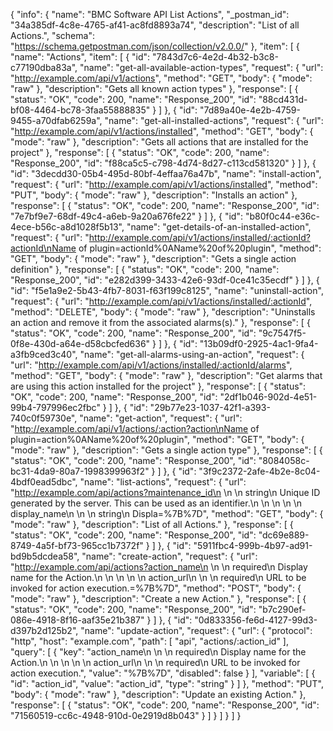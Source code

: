{
  "info": {
    "name": "BMC Software API List Actions",
    "_postman_id": "34a385df-4c8e-4765-af41-ac8fd8893a74",
    "description": "List of all Actions.",
    "schema": "https://schema.getpostman.com/json/collection/v2.0.0/"
  },
  "item": [
    {
      "name": "Actions",
      "item": [
        {
          "id": "7843d7c6-4e2d-4b32-b3c8-c77190dba83a",
          "name": "get-all-available-action-types",
          "request": {
            "url": "http://example.com/api/v1/actions",
            "method": "GET",
            "body": {
              "mode": "raw"
            },
            "description": "Gets all known action types"
          },
          "response": [
            {
              "status": "OK",
              "code": 200,
              "name": "Response_200",
              "id": "88cd431d-bf08-4464-bc78-3faa55888835"
            }
          ]
        },
        {
          "id": "7d89a40e-4e2b-4759-9455-a70dfab6259a",
          "name": "get-all-installed-actions",
          "request": {
            "url": "http://example.com/api/v1/actions/installed",
            "method": "GET",
            "body": {
              "mode": "raw"
            },
            "description": "Gets all actions that are installed for the project"
          },
          "response": [
            {
              "status": "OK",
              "code": 200,
              "name": "Response_200",
              "id": "f88ca5c5-c798-4d74-8d27-c113cd581320"
            }
          ]
        },
        {
          "id": "3decdd30-05b4-495d-80bf-4effaa76a47b",
          "name": "install-action",
          "request": {
            "url": "http://example.com/api/v1/actions/installed",
            "method": "PUT",
            "body": {
              "mode": "raw"
            },
            "description": "Installs an action"
          },
          "response": [
            {
              "status": "OK",
              "code": 200,
              "name": "Response_200",
              "id": "7e7bf9e7-68df-49c4-a6eb-9a20a676fe22"
            }
          ]
        },
        {
          "id": "b80f0c44-e36c-4ece-b56c-a8d1028f5b13",
          "name": "get-details-of-an-installed-action",
          "request": {
            "url": "http://example.com/api/v1/actions/installed/:actionId?actionId\nName of plugin=actionId%0AName%20of%20plugin",
            "method": "GET",
            "body": {
              "mode": "raw"
            },
            "description": "Gets a single action definition"
          },
          "response": [
            {
              "status": "OK",
              "code": 200,
              "name": "Response_200",
              "id": "e282d399-3433-42e6-93df-0ce41c35ecdf"
            }
          ]
        },
        {
          "id": "f5e1a9e2-5b43-4fb7-8031-f63f199c8125",
          "name": "uninstall-action",
          "request": {
            "url": "http://example.com/api/v1/actions/installed/:actionId",
            "method": "DELETE",
            "body": {
              "mode": "raw"
            },
            "description": "Uninstalls an action and remove it from the associated alarms(s)."
          },
          "response": [
            {
              "status": "OK",
              "code": 200,
              "name": "Response_200",
              "id": "9c7547f5-0f8e-430d-a64e-d58cbcfed636"
            }
          ]
        },
        {
          "id": "13b09df0-2925-4ac1-9fa4-a3fb9ced3c40",
          "name": "get-all-alarms-using-an-action",
          "request": {
            "url": "http://example.com/api/v1/actions/installed/:actionId/alarms",
            "method": "GET",
            "body": {
              "mode": "raw"
            },
            "description": "Get alarms that are using this action installed for the project"
          },
          "response": [
            {
              "status": "OK",
              "code": 200,
              "name": "Response_200",
              "id": "2df1b046-902d-4e51-99b4-797996ec2fbc"
            }
          ]
        },
        {
          "id": "29b77e23-1037-42f1-a393-740c0f59730e",
          "name": "get-action",
          "request": {
            "url": "http://example.com/api/v1/actions/:action?action\nName of plugin=action%0AName%20of%20plugin",
            "method": "GET",
            "body": {
              "mode": "raw"
            },
            "description": "Gets a single action type"
          },
          "response": [
            {
              "status": "OK",
              "code": 200,
              "name": "Response_200",
              "id": "8084058c-bc31-4da9-80a7-1998399963f2"
            }
          ]
        },
        {
          "id": "3f9c2372-2afe-4b2e-8c04-4bdf0ead5dbc",
          "name": "list-actions",
          "request": {
            "url": "http://example.com/api/actions?maintenance_id\n        \n        \n            string\n            Unique ID generated by the server. This can be used as an identifier.\n        \n                \n    \n        \n        display_name\n        \n        \n            string\n            Displa=%7B%7D",
            "method": "GET",
            "body": {
              "mode": "raw"
            },
            "description": "List of all Actions."
          },
          "response": [
            {
              "status": "OK",
              "code": 200,
              "name": "Response_200",
              "id": "dc69e889-8749-4a5f-bf73-965cc1b7372f"
            }
          ]
        },
        {
          "id": "5911fbc4-999b-4b97-ad91-bd9b5dcdea58",
          "name": "create-action",
          "request": {
            "url": "http://example.com/api/actions?action_name\n        \n        \n            required\n            Display name for the Action.\n        \n    \n    \n        \n        action_url\n        \n        \n            required\n            URL to be invoked for action execution.=%7B%7D",
            "method": "POST",
            "body": {
              "mode": "raw"
            },
            "description": "Create a new Action."
          },
          "response": [
            {
              "status": "OK",
              "code": 200,
              "name": "Response_200",
              "id": "b7c290ef-086e-4918-8f16-aaf35e21b387"
            }
          ]
        },
        {
          "id": "0d833356-fe6d-4127-99d3-d397b2d125b2",
          "name": "update-action",
          "request": {
            "url": {
              "protocol": "http",
              "host": "example.com",
              "path": [
                "api",
                "actions/:action_id"
              ],
              "query": [
                {
                  "key": "action_name\n        \n        \n            required\n            Display name for the Action.\n        \n    \n    \n        \n        action_url\n        \n        \n            required\n            URL to be invoked for action execution.",
                  "value": "%7B%7D",
                  "disabled": false
                }
              ],
              "variable": [
                {
                  "id": "action_id",
                  "value": "action_id",
                  "type": "string"
                }
              ]
            },
            "method": "PUT",
            "body": {
              "mode": "raw"
            },
            "description": "Update an existing Action."
          },
          "response": [
            {
              "status": "OK",
              "code": 200,
              "name": "Response_200",
              "id": "71560519-cc6c-4948-910d-0e2919d8b043"
            }
          ]
        }
      ]
    }
  ]
}